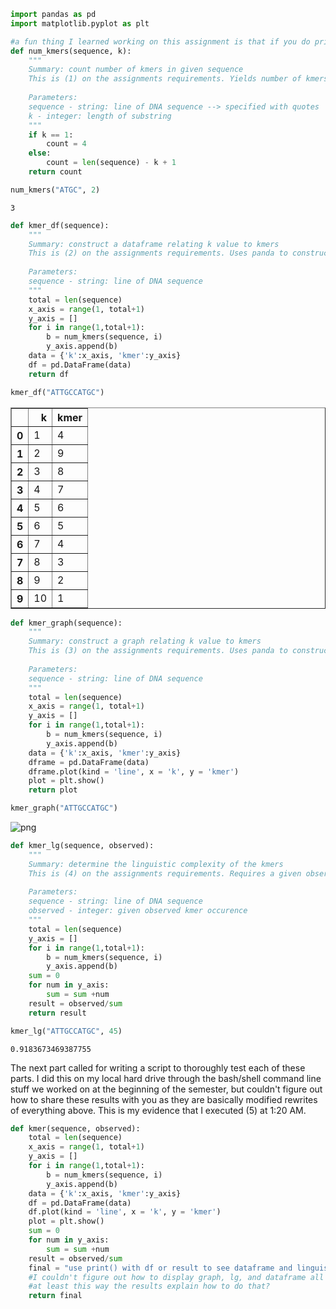 

```python
import pandas as pd
import matplotlib.pyplot as plt
```


```python
#a fun thing I learned working on this assignment is that if you do print(4^1) in python you get 5. that's just not math
def num_kmers(sequence, k):
    """
    Summary: count number of kmers in given sequence
    This is (1) on the assignments requirements. Yields number of kmers only with given parameters.
    
    Parameters:
    sequence - string: line of DNA sequence --> specified with quotes 
    k - integer: length of substring
    """
    if k == 1:
        count = 4
    else:
        count = len(sequence) - k + 1 
    return count
```


```python
num_kmers("ATGC", 2)
```




    3




```python
def kmer_df(sequence):
    """
    Summary: construct a dataframe relating k value to kmers
    This is (2) on the assignments requirements. Uses panda to construct a dataframe.
    
    Parameters:
    sequence - string: line of DNA sequence
    """
    total = len(sequence)
    x_axis = range(1, total+1)
    y_axis = []
    for i in range(1,total+1):
        b = num_kmers(sequence, i)
        y_axis.append(b)
    data = {'k':x_axis, 'kmer':y_axis}
    df = pd.DataFrame(data)
    return df
```


```python
kmer_df("ATTGCCATGC")
```




<div>
<style scoped>
    .dataframe tbody tr th:only-of-type {
        vertical-align: middle;
    }

    .dataframe tbody tr th {
        vertical-align: top;
    }

    .dataframe thead th {
        text-align: right;
    }
</style>
<table border="1" class="dataframe">
  <thead>
    <tr style="text-align: right;">
      <th></th>
      <th>k</th>
      <th>kmer</th>
    </tr>
  </thead>
  <tbody>
    <tr>
      <th>0</th>
      <td>1</td>
      <td>4</td>
    </tr>
    <tr>
      <th>1</th>
      <td>2</td>
      <td>9</td>
    </tr>
    <tr>
      <th>2</th>
      <td>3</td>
      <td>8</td>
    </tr>
    <tr>
      <th>3</th>
      <td>4</td>
      <td>7</td>
    </tr>
    <tr>
      <th>4</th>
      <td>5</td>
      <td>6</td>
    </tr>
    <tr>
      <th>5</th>
      <td>6</td>
      <td>5</td>
    </tr>
    <tr>
      <th>6</th>
      <td>7</td>
      <td>4</td>
    </tr>
    <tr>
      <th>7</th>
      <td>8</td>
      <td>3</td>
    </tr>
    <tr>
      <th>8</th>
      <td>9</td>
      <td>2</td>
    </tr>
    <tr>
      <th>9</th>
      <td>10</td>
      <td>1</td>
    </tr>
  </tbody>
</table>
</div>




```python
def kmer_graph(sequence):
    """
    Summary: construct a graph relating k value to kmers
    This is (3) on the assignments requirements. Uses panda to construct a dataframe and matplot to construct the plot.
    
    Parameters:
    sequence - string: line of DNA sequence
    """
    total = len(sequence)
    x_axis = range(1, total+1)
    y_axis = []
    for i in range(1,total+1):
        b = num_kmers(sequence, i)
        y_axis.append(b)
    data = {'k':x_axis, 'kmer':y_axis}
    dframe = pd.DataFrame(data)
    dframe.plot(kind = 'line', x = 'k', y = 'kmer')
    plot = plt.show()
    return plot
```


```python
kmer_graph("ATTGCCATGC")
```


![png](output_6_0.png)



```python
def kmer_lg(sequence, observed):
    """
    Summary: determine the linguistic complexity of the kmers
    This is (4) on the assignments requirements. Requires a given observed value.
    
    Parameters:
    sequence - string: line of DNA sequence
    observed - integer: given observed kmer occurence
    """
    total = len(sequence)
    y_axis = []
    for i in range(1,total+1):
        b = num_kmers(sequence, i)
        y_axis.append(b)
    sum = 0
    for num in y_axis:
        sum = sum +num
    result = observed/sum
    return result
```


```python
kmer_lg("ATTGCCATGC", 45)
```




    0.9183673469387755



The next part called for writing a script to thoroughly test each of these parts. I did this on my local hard drive through the bash/shell command line stuff we worked on at the beginning of the semester, but couldn't figure out how to share these results with you as they are basically modified rewrites of everything above. This is my evidence that I executed (5) at 1:20 AM. 


```python
def kmer(sequence, observed):
    total = len(sequence)
    x_axis = range(1, total+1)
    y_axis = []
    for i in range(1,total+1):
        b = num_kmers(sequence, i)
        y_axis.append(b)
    data = {'k':x_axis, 'kmer':y_axis}
    df = pd.DataFrame(data)
    df.plot(kind = 'line', x = 'k', y = 'kmer')
    plot = plt.show()
    sum = 0
    for num in y_axis:
        sum = sum +num
    result = observed/sum
    final = "use print() with df or result to see dataframe and linguistic complexity"
    #I couldn't figure out how to display graph, lg, and dataframe all as output of command
    #at least this way the results explain how to do that?
    return final
```
